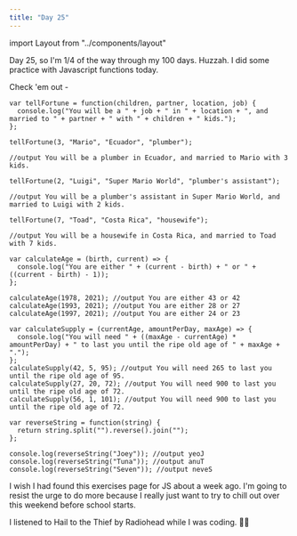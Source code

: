 ```yaml
---
title: "Day 25"
---
```


import Layout from "../components/layout"

<Layout>

Day 25, so I'm 1/4 of the way through my 100 days. Huzzah. I did some practice with Javascript functions today.

Check 'em out -

```JS
var tellFortune = function(children, partner, location, job) {
  console.log("You will be a " + job + " in " + location + ", and married to " + partner + " with " + children + " kids.");
};

tellFortune(3, "Mario", "Ecuador", "plumber");

//output You will be a plumber in Ecuador, and married to Mario with 3 kids.

tellFortune(2, "Luigi", "Super Mario World", "plumber's assistant");

//output You will be a plumber's assistant in Super Mario World, and married to Luigi with 2 kids.

tellFortune(7, "Toad", "Costa Rica", "housewife");

//output You will be a housewife in Costa Rica, and married to Toad with 7 kids.

var calculateAge = (birth, current) => {
  console.log("You are either " + (current - birth) + " or " + ((current - birth) - 1));
};

calculateAge(1978, 2021); //output You are either 43 or 42
calculateAge(1993, 2021); //output You are either 28 or 27
calculateAge(1997, 2021); //output You are either 24 or 23

var calculateSupply = (currentAge, amountPerDay, maxAge) => {
  console.log("You will need " + ((maxAge - currentAge) * amountPerDay) + " to last you until the ripe old age of " + maxAge + ".");
};
calculateSupply(42, 5, 95); //output You will need 265 to last you until the ripe old age of 95.
calculateSupply(27, 20, 72); //output You will need 900 to last you until the ripe old age of 72.
calculateSupply(56, 1, 101); //output You will need 900 to last you until the ripe old age of 72.

var reverseString = function(string) {
  return string.split("").reverse().join("");
};

console.log(reverseString("Joey")); //output yeoJ
console.log(reverseString("Tuna")); //output anuT
console.log(reverseString("Seven")); //output neveS
```

I wish I had found this exercises page for JS about a week ago. I'm going to resist the urge to do more because I really just want to try
to chill out over this weekend before school starts.

I listened to Hail to the Thief by Radiohead while I was coding.  ✌🏽



</Layout>
